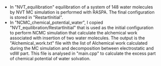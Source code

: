 - In "NVT_equilibration" equilibration of a system of 148 water molecules by NVT MC simulation is performed with RASPA. The final configuration is stored in "RestartInitial".
- In "NCMC_chemical_potential_water", I copied "NVT_equilibration/RestartInitial" that is used as the initial configuration to perform NCMC simulation that calculate the alchemical work associated with insertion of two water molecules. The output is the "Alchemical_work.txt" file with the list of Alchemical work calculated during the MC simulation and decomposition between electrostatic and vdW part. This file is analysed in "main.cpp" to calculate the excess part of chemical potential of water solvation.
